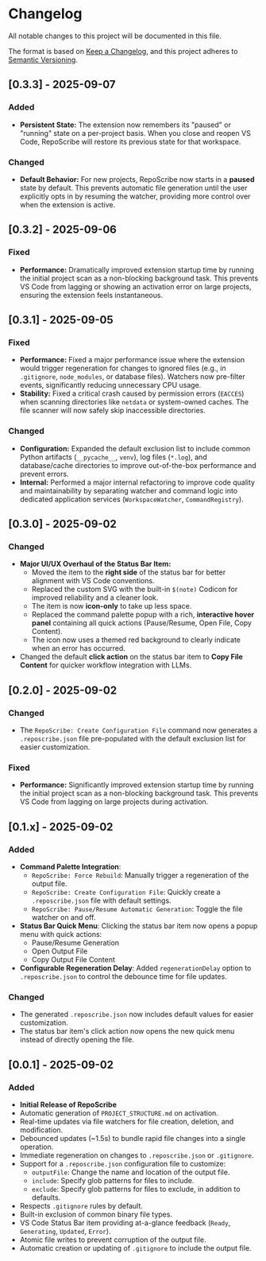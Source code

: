 # Changelog

All notable changes to this project will be documented in this file.

The format is based on [Keep a Changelog](https://keepachangelog.com/en/1.0.0/),
and this project adheres to [Semantic Versioning](https://semver.org/spec/v2.0.0.html).

## [0.3.3] - 2025-09-07

### Added

- **Persistent State:** The extension now remembers its "paused" or "running" state on a per-project basis. When you close and reopen VS Code, RepoScribe will restore its previous state for that workspace.

### Changed

- **Default Behavior:** For new projects, RepoScribe now starts in a **paused** state by default. This prevents automatic file generation until the user explicitly opts in by resuming the watcher, providing more control over when the extension is active.

## [0.3.2] - 2025-09-06

### Fixed

- **Performance:** Dramatically improved extension startup time by running the initial project scan as a non-blocking background task. This prevents VS Code from lagging or showing an activation error on large projects, ensuring the extension feels instantaneous.

## [0.3.1] - 2025-09-05

### Fixed

- **Performance:** Fixed a major performance issue where the extension would trigger regeneration for changes to ignored files (e.g., in `.gitignore`, `node_modules`, or database files). Watchers now pre-filter events, significantly reducing unnecessary CPU usage.
- **Stability:** Fixed a critical crash caused by permission errors (`EACCES`) when scanning directories like `netdata` or system-owned caches. The file scanner will now safely skip inaccessible directories.

### Changed

- **Configuration:** Expanded the default exclusion list to include common Python artifacts (`__pycache__`, `venv`), log files (`*.log`), and database/cache directories to improve out-of-the-box performance and prevent errors.
- **Internal:** Performed a major internal refactoring to improve code quality and maintainability by separating watcher and command logic into dedicated application services (`WorkspaceWatcher`, `CommandRegistry`).

## [0.3.0] - 2025-09-02

### Changed

- **Major UI/UX Overhaul of the Status Bar Item:**
  - Moved the item to the **right side** of the status bar for better alignment with VS Code conventions.
  - Replaced the custom SVG with the built-in `$(note)` Codicon for improved reliability and a cleaner look.
  - The item is now **icon-only** to take up less space.
  - Replaced the command palette popup with a rich, **interactive hover panel** containing all quick actions (Pause/Resume, Open File, Copy Content).
  - The icon now uses a themed red background to clearly indicate when an error has occurred.
- Changed the default **click action** on the status bar item to **Copy File Content** for quicker workflow integration with LLMs.

## [0.2.0] - 2025-09-02

### Changed

- The `RepoScribe: Create Configuration File` command now generates a `.reposcribe.json` file pre-populated with the default exclusion list for easier customization.

### Fixed

- **Performance:** Significantly improved extension startup time by running the initial project scan as a non-blocking background task. This prevents VS Code from lagging on large projects during activation.

## [0.1.x] - 2025-09-02

### Added

- **Command Palette Integration**:
  - `RepoScribe: Force Rebuild`: Manually trigger a regeneration of the output file.
  - `RepoScribe: Create Configuration File`: Quickly create a `.reposcribe.json` file with default settings.
  - `RepoScribe: Pause/Resume Automatic Generation`: Toggle the file watcher on and off.
- **Status Bar Quick Menu**: Clicking the status bar item now opens a popup menu with quick actions:
  - Pause/Resume Generation
  - Open Output File
  - Copy Output File Content
- **Configurable Regeneration Delay**: Added `regenerationDelay` option to `.reposcribe.json` to control the debounce time for file updates.

### Changed

- The generated `.reposcribe.json` now includes default values for easier customization.
- The status bar item's click action now opens the new quick menu instead of directly opening the file.

## [0.0.1] - 2025-09-02

### Added

- **Initial Release of RepoScribe**
- Automatic generation of `PROJECT_STRUCTURE.md` on activation.
- Real-time updates via file watchers for file creation, deletion, and modification.
- Debounced updates (~1.5s) to bundle rapid file changes into a single operation.
- Immediate regeneration on changes to `.reposcribe.json` or `.gitignore`.
- Support for a `.reposcribe.json` configuration file to customize:
  - `outputFile`: Change the name and location of the output file.
  - `include`: Specify glob patterns for files to include.
  - `exclude`: Specify glob patterns for files to exclude, in addition to defaults.
- Respects `.gitignore` rules by default.
- Built-in exclusion of common binary file types.
- VS Code Status Bar item providing at-a-glance feedback (`Ready`, `Generating`, `Updated`, `Error`).
- Atomic file writes to prevent corruption of the output file.
- Automatic creation or updating of `.gitignore` to include the output file.

